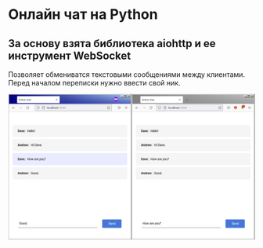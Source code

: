 # Онлайн чат на Python
## За основу взята библиотека aiohttp и ее инструмент WebSocket

Позволяет обмениватся текстовыми сообщениями между клиентами. Перед началом переписки нужно ввести свой ник.

![Chat screenshot](./chat.png)

